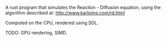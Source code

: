 A rust program that simulates the Reaction - Diffusion equation, using the algorithm described at: http://www.karlsims.com/rd.html

Computed on the CPU, rendered using SDL.

TODO: GPU rendering, SIMD.
